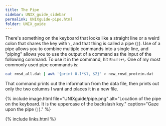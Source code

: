 ```yaml
---
title: The Pipe
sidebar: UNIX_guide_sidebar
permalink: UNIXguide-pipe.html
folder: UNIX_guide
---
```


<link rel="stylesheet" href="css/theme-blue.css">

There's something on the keyboard that looks like a straight line or a weird
colon that shares the key with `\`, and that thing is called a pipe (`|`).
Use of a pipe allows you to combine multiple commands into a single line, and
"piping" allows you to use the output of a command as the input of the
following command.
To use it in the command, hit `Shift+\`.
One of my most commonly used pipe commands is:
```bash
cat rmsd_all.dat | awk '{print 0.1*$1, $2}' > new_rmsd_protein.dat
```
That command prints out the information from the data file, then prints out
only the two columns I want and places it in a new file.

{% include image.html file="UNIXguide/pipe.png" alt="Location of the pipe on the
keyboard. It is the uppercase of the backslash key." caption="Gaze upon the
pipe (`|`)." %}

{% include links.html %}
